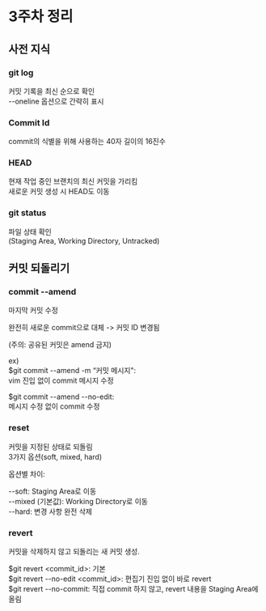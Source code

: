 # 3주차 정리

## 사전 지식


### git log

커밋 기록을 최신 순으로 확인\
--oneline 옵션으로 간략히 표시

### Commit Id

commit의 식별을 위해 사용하는 40자 길이의 16진수

### HEAD

현재 작업 중인 브랜치의 최신 커밋을 가리킴\
새로운 커밋 생성 시 HEAD도 이동

### git status

파일 상태 확인\
(Staging Area, Working Directory, Untracked)

## 커밋 되돌리기

### commit --amend

마지막 커밋 수정

완전히 새로운 commit으로 대체 -> 커밋 ID 변경됨


(주의: 공유된 커밋은 amend 금지)

ex)\
$git commit --amend -m “커밋 메시지":\
vim 진입 없이 commit 메시지 수정

$git commit --amend --no-edit:\
메시지 수정 없이 commit 수정

### reset

커밋을 지정된 상태로 되돌림\
3가지 옵션(soft, mixed, hard)

옵션별 차이:

--soft: Staging Area로 이동\
--mixed (기본값): Working Directory로 이동\
--hard: 변경 사항 완전 삭제

### revert

커밋을 삭제하지 않고 되돌리는 새 커밋 생성.

$git revert <commit_id>: 기본\
$git revert --no-edit <commit_id>: 편집기 진입 없이 바로 revert\
$git revert --no-commit: 직접 commit 하지 않고, revert 내용을 Staging Area에 올림